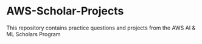 # AWS-Scholar-Projects
This repository contains practice questions and projects from the AWS AI &amp; ML Scholars Program
